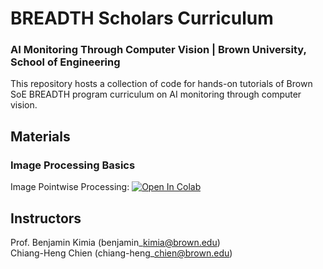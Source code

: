# BREADTH Scholars Curriculum
### AI Monitoring Through Computer Vision | Brown University, School of Engineering

This repository hosts a collection of code for hands-on tutorials of Brown SoE BREADTH program curriculum on AI monitoring through computer vision.

## Materials
### Image Processing Basics
Image Pointwise Processing: [![Open In Colab](https://colab.research.google.com/assets/colab-badge.svg)](
https://colab.research.google.com/github.com/Brown-LEMS/BREADTH_Scholars_Curriculum_Computer_Vision/blob/main/image_processing_basics/python/image_pointwise_processing.ipynb)


## Instructors
Prof. Benjamin Kimia (benjamin\_kimia@brown.edu) <br />
Chiang-Heng Chien (chiang-heng\_chien@brown.edu) <br />

